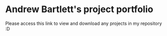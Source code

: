 # Andrew Bartlett's project portfolio
Please access this link to view and download any projects in my repository :D 
